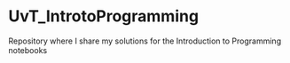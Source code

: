 # UvT_IntrotoProgramming
Repository where I share my solutions for the Introduction to Programming notebooks
